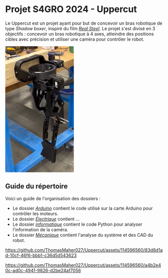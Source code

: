 # Projet S4GRO 2024 - Uppercut
Le Uppercut est un projet ayant pour but de concevoir un bras robotique de type *Shadow boxer*, inspiré du film [*Real Steel*](https://www.youtube.com/watch?v=wD0goULgueE&t=47s).
Le projet s'est divisé en 3 objectifs : concevoir un bras robotique à 4 axes, atteindre des positions cibles avec précision et utiliser une caméra pour contrôler le robot. 

![image du bras robotique](https://github.com/ThomasMaher027/Uppercut/blob/main/Images/bras1.PNG)

##  Guide du répertoire
Voici un guide de l'organisation des dossiers :
- Le dossier [*Arduino*](https://github.com/ThomasMaher027/Uppercut/tree/main/Arduino) contient le code utilisé sur la carte Arduino pour contrôler les moteurs.
- Le dossier [*Électrique*](https://github.com/ThomasMaher027/Uppercut/tree/main/Électrique) contient ...
- Le dossier [*informatique*](https://github.com/ThomasMaher027/Uppercut/tree/main/Informatique) contient le code Python pour analyser l'information de la caméra.
- Le dossier [*Mécanique*](https://github.com/ThomasMaher027/Uppercut/tree/main/Mécanique) contient l'analyse du système et des CAD du robot.





https://github.com/ThomasMaher027/Uppercut/assets/114596560/83d8d1ad-10cf-46f6-bbb1-c36d5d543623



https://github.com/ThomasMaher027/Uppercut/assets/114596560/a4b2e40c-ad0c-4941-9826-d2be24af7056

